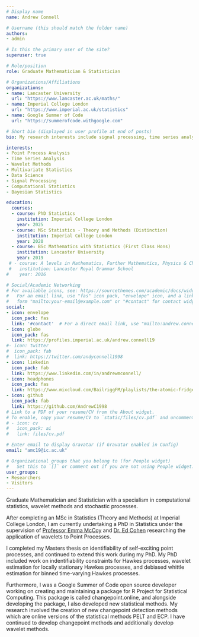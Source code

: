 ```yaml
---
# Display name
name: Andrew Connell

# Username (this should match the folder name)
authors:
- admin

# Is this the primary user of the site?
superuser: true

# Role/position
role: Graduate Mathematician & Statistician

# Organizations/Affiliations
organizations:
- name: Lancaster University
  url: "https://www.lancaster.ac.uk/maths/"
- name: Imperial College London
  url: "https://www.imperial.ac.uk/statistics"
- name: Google Summer of Code
  url: "https://summerofcode.withgoogle.com"

# Short bio (displayed in user profile at end of posts)
bio: My research interests include signal processing, time series analysis and point processes.

interests:
- Point Process Analysis
- Time Series Analysis
- Wavelet Methods
- Multivariate Statistics
- Data Science
- Signal Processing
- Computational Statistics
- Bayesian Statistics

education:
  courses:
  - course: PhD Statistics
    institution: Imperial College London
    year: 2025
  - course: MSc Statistics - Theory and Methods (Distinction)
    institution: Imperial College London
    year: 2020
  - course: BSc Mathematics with Statistics (First Class Hons)
    institution: Lancaster University
    year: 2019
 # - course: A levels in Mathematics, Further Mathematics, Physics & Chemistry
 #   institution: Lancaster Royal Grammar School
#    year: 2016

# Social/Academic Networking
# For available icons, see: https://sourcethemes.com/academic/docs/widgets/#icons
#   For an email link, use "fas" icon pack, "envelope" icon, and a link in the
#   form "mailto:your-email@example.com" or "#contact" for contact widget.
social:
- icon: envelope
  icon_pack: fas
  link: '#contact'  # For a direct email link, use "mailto:andrew.connell19@imperial.ac.uk".
- icon: globe
  icon_pack: fas
  link: https://profiles.imperial.ac.uk/andrew.connell19
#- icon: twitter
#  icon_pack: fab
#  link: https://twitter.com/andyconnell1998
- icon: linkedin
  icon_pack: fab
  link: https://www.linkedin.com/in/andrewmconnell/
- icon: headphones
  icon_pack: fas
  link: https://www.mixcloud.com/BailriggFM/playlists/the-atomic-fridge/
- icon: github
  icon_pack: fab
  link: https://github.com/AndrewC1998
# Link to a PDF of your resume/CV from the About widget.
# To enable, copy your resume/CV to `static/files/cv.pdf` and uncomment the lines below.  
# - icon: cv
#   icon_pack: ai
#   link: files/cv.pdf

# Enter email to display Gravatar (if Gravatar enabled in Config)
email: "amc19@ic.ac.uk"

# Organizational groups that you belong to (for People widget)
#   Set this to `[]` or comment out if you are not using People widget.  
user_groups:
- Researchers
- Visitors
---
```


Graduate Mathematician and Statistician with a specialism in computational statistics, wavelet methods and stochastic processes.

After completing an MSc in Statistics (Theory and Methods) at Imperial College London, I am currently undertaking a PhD in Statistics under the supervision of [Professor Emma McCoy](https://www.imperial.ac.uk/people/e.mccoy) and [Dr. Ed Cohen](https://www.imperial.ac.uk/people/e.cohen) researching the application of wavelets to Point Processes.

I completed my Masters thesis on identifiability of self-exciting point processes, and continued to extend this work during my PhD. My PhD included work on indentifiability constraints for Hawkes processes, wavelet estimation for locally stationary Hawkes processes, and debiased whittle estimation for binned time-varying Hawkes processes.

Furthermore, I was a Google Summer of Code open source developer working on creating and maintaining a package for R Project for Statistical Computing. This package is called changepoint.online, and alongside developing the package, I also developed new statistical methods. My research involved the creation of new changepoint detection methods which are online versions of the statistical methods PELT and ECP. I have continued to develop changepoint methods and additionally develop wavelet methods. 
